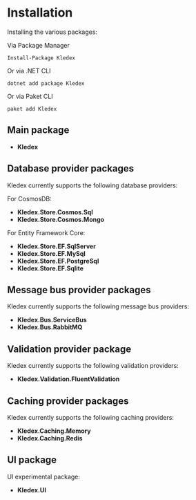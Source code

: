 # Installation

Installing the various packages:

Via Package Manager

    Install-Package Kledex
   
Or via .NET CLI

    dotnet add package Kledex
    
Or via Paket CLI

    paket add Kledex

## Main package

- **Kledex**

## Database provider packages

Kledex currently supports the following database providers:

For CosmosDB:
- **Kledex.Store.Cosmos.Sql**
- **Kledex.Store.Cosmos.Mongo**

For Entity Framework Core:
- **Kledex.Store.EF.SqlServer**
- **Kledex.Store.EF.MySql**
- **Kledex.Store.EF.PostgreSql**
- **Kledex.Store.EF.Sqlite**

## Message bus provider packages

Kledex currently supports the following message bus providers:
- **Kledex.Bus.ServiceBus**
- **Kledex.Bus.RabbitMQ**

## Validation provider package

Kledex currently supports the following validation providers:
- **Kledex.Validation.FluentValidation**

## Caching provider packages

Kledex currently supports the following caching providers:
- **Kledex.Caching.Memory**
- **Kledex.Caching.Redis**

## UI package

UI experimental package:
- **Kledex.UI**
